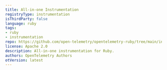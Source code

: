 ```yaml
---
title: All-in-one Instrumentation
registryType: instrumentation
isThirdParty: false
language: ruby
tags:
- ruby
- instrumentation
repo: https://github.com/open-telemetry/opentelemetry-ruby/tree/main/instrumentation/all
license: Apache 2.0
description: All-in-one instrumentation for Ruby.
authors: OpenTelemetry Authors
otVersion: latest
---
```

